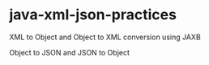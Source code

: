 # java-xml-json-practices

XML to Object and Object to XML conversion using JAXB

Object to JSON and JSON to Object

